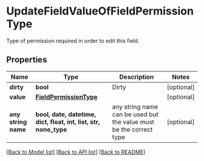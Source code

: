 # UpdateFieldValueOfFieldPermissionType

Type of permission required in order to edit this field

## Properties
Name | Type | Description | Notes
------------ | ------------- | ------------- | -------------
**dirty** | **bool** | Dirty | [optional] 
**value** | [**FieldPermissionType**](FieldPermissionType.md) |  | [optional] 
**any string name** | **bool, date, datetime, dict, float, int, list, str, none_type** | any string name can be used but the value must be the correct type | [optional]

[[Back to Model list]](../README.md#documentation-for-models) [[Back to API list]](../README.md#documentation-for-api-endpoints) [[Back to README]](../README.md)


